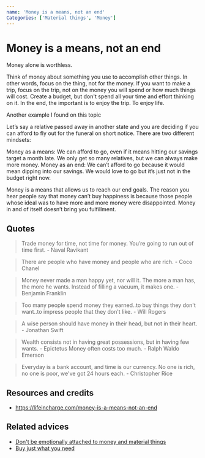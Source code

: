 ```yaml
---
name: 'Money is a means, not an end'
Categories: ['Material things', 'Money']
---
```

# Money is a means, not an end

Money alone is worthless.

Think of money about something you use to accomplish other things. In other words, focus on the thing, not for the money. If you want to make a trip, focus on the trip, not on the money you will spend or how much things will cost. Create a budget, but don't spend all your time and effort thinking on it. In the end, the important is to enjoy the trip. To enjoy life.

Another example I found on this topic

Let’s say a relative passed away in another state and you are deciding if you can afford to fly out for the funeral on short notice. There are two different mindsets:

Money as a means: We can afford to go, even if it means hitting our savings target a month late.  We only get so many relatives, but we can always make more money.
Money as an end: We can’t afford to go because it would mean dipping into our savings.  We would love to go but it’s just not in the budget right now.

Money is a means that allows us to reach our end goals.  The reason you hear people say that money can’t buy happiness is because those people whose ideal was to have more and more money were disappointed.  Money in and of itself doesn’t bring you fulfillment.

## Quotes

> Trade money for time, not time for money. You’re going to run out of time first. - Naval Ravikant

> There are people who have money and people who are rich. - Coco Chanel

> Money never made a man happy yet, nor will it. The more a man has, the more he wants. Instead of filling a vacuum, it makes one. - Benjamin Franklin

> Too many people spend money they earned..to buy things they don't want..to impress people that they don't like. - Will Rogers

> A wise person should have money in their head, but not in their heart. - Jonathan Swift

> Wealth consists not in having great possessions, but in having few wants. - Epictetus
Money often costs too much. - Ralph Waldo Emerson

> Everyday is a bank account, and time is our currency. No one is rich, no one is poor, we've got 24 hours each. - Christopher Rice

## Resources and credits

- https://lifeincharge.com/money-is-a-means-not-an-end

## Related advices

- [Don't be emotionally attached to money and material things](../Don't%20be%20emotionally%20attached%20to%20money%20and%20material%20things/index.md)
- [Buy just what you need](../Buy%20just%20what%20you%20need/index.md)
